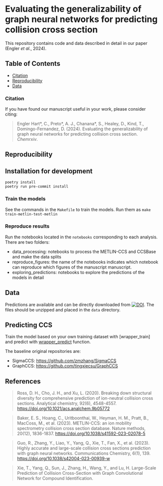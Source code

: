 # Evaluating the generalizability of graph neural networks for predicting collision cross section

This repository contains code and data described in detail in our paper (Engler *et al.*, 2024).

## Table of Contents

* [Citation](#citation)
* [Reproducibility](#reproducibility)
* [Data](#data)

### Citation
If you have found our manuscript useful in your work, please consider citing:

>  Engler Hart*, C., Preto*, A. J., Chanana*, S., Healey, D., Kind, T., Domingo-Fernandez, D. (2024).
Evaluating the generalizability of graph neural networks for predicting collision cross section. *Chemrxiv*.

## Reproducibility

## Installation for development

```shell
poetry install
poetry run pre-commit install
```

### Train the models

See the commands in the `Makefile` to train the models. Run them as `make train-metlin-test-metlin`

### Reproduce results

Run the notebooks located in the `notebooks` corresponding to each analysis.
There are two folders:
- data_processing: notebooks to process the METLIN-CCS and CCSBase and make the data splits
- reproduce_figures: the name of the notebooks indicates which notebook can reproduce which figures of the manuscript manuscript.
- exploring_predictions: notebooks to explore the predictions of the models in detail

## Data

Predictions are available and can be directly downloaded from [![DOI](https://zenodo.org/badge/DOI/10.5281/zenodo.11199061.svg)](https://doi.org/10.5281/zenodo.11199061). The files should be unzipped and placed in the `data` directory.


## Predicting CCS
Train the model based on your own training dataset with [wrapper_train] and predict with [wrapper_predict](mol2ccs/train_and_predict.py#L23) function.

The baseline original repositories are:
- SigmaCCS: https://github.com/zmzhang/SigmaCCS
- GraphCCS: https://github.com/tingxiecsu/GraphCCS

## References
>  Ross, D. H., Cho, J. H., and Xu, L. (2020). Breaking down structural diversity for comprehensive prediction of ion-neutral collision cross sections. Analytical chemistry, 92(6), 4548-4557. https://doi.org/10.1021/acs.analchem.9b05772

> Baker, E. S., Hoang, C., Uritboonthai, W., Heyman, H. M., Pratt, B., MacCoss, M., et al. (2023). METLIN-CCS: an ion mobility spectrometry collision cross section database. Nature methods, 20(12), 1836-1837. https://doi.org/10.1038/s41592-023-02078-5

> Guo, R., Zhang, Y., Liao, Y., Yang, Q., Xie, T., Fan, X., et al. (2023). Highly accurate and large-scale collision cross sections prediction with graph neural networks. Communications Chemistry, 6(1), 139. https://doi.org/10.1038/s42004-023-00939-w

> Xie, T., Yang, Q., Sun, J., Zhang, H., Wang, Y., and Lu, H. Large-Scale Prediction of Collision Cross-Section with Graph Convolutional Network for Compound Identification.


